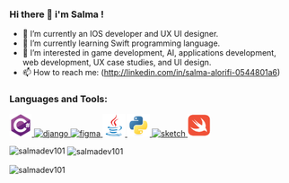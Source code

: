 ### Hi there 👋 i'm Salma !


- 🔭 I’m currently an IOS developer and UX UI designer.
- 🌱 I’m currently learning Swift programming language.
- 🤔 I’m interested in game development, AI, applications development, web development, UX case studies, and UI design.
- 📫 How to reach me: (http://linkedin.com/in/salma-alorifi-0544801a6)



<h3 align="left">Languages and Tools:</h3>
<p align="left"> <a href="https://www.w3schools.com/cs/" target="_blank" rel="noreferrer"> <img src="https://raw.githubusercontent.com/devicons/devicon/master/icons/csharp/csharp-original.svg" alt="csharp" width="40" height="40"/> </a> <a href="https://www.djangoproject.com/" target="_blank" rel="noreferrer"> <img src="https://cdn.worldvectorlogo.com/logos/django.svg" alt="django" width="40" height="40"/> </a> <a href="https://www.figma.com/" target="_blank" rel="noreferrer"> <img src="https://www.vectorlogo.zone/logos/figma/figma-icon.svg" alt="figma" width="40" height="40"/> </a> <a href="https://www.java.com" target="_blank" rel="noreferrer"> <img src="https://raw.githubusercontent.com/devicons/devicon/master/icons/java/java-original.svg" alt="java" width="40" height="40"/> </a> <a href="https://www.python.org" target="_blank" rel="noreferrer"> <img src="https://raw.githubusercontent.com/devicons/devicon/master/icons/python/python-original.svg" alt="python" width="40" height="40"/> </a> <a href="https://www.sketch.com/" target="_blank" rel="noreferrer"> <img src="https://www.vectorlogo.zone/logos/sketchapp/sketchapp-icon.svg" alt="sketch" width="40" height="40"/> </a> <a href="https://developer.apple.com/swift/" target="_blank" rel="noreferrer"> <img src="https://raw.githubusercontent.com/devicons/devicon/master/icons/swift/swift-original.svg" alt="swift" width="40" height="40"/> </a> </p>

<p><img align="left" src="https://github-readme-stats.vercel.app/api/top-langs?username=salmadev101&show_icons=true&locale=en&layout=compact" alt="salmadev101" /></p>

<p>&nbsp;<img align="center" src="https://github-readme-stats.vercel.app/api?username=salmadev101&show_icons=true&locale=en" alt="salmadev101" /></p>

<p><img align="center" src="https://github-readme-streak-stats.herokuapp.com/?user=salmadev101&" alt="salmadev101" /></p>


